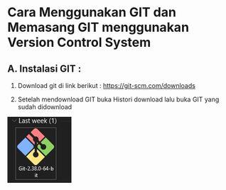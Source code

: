 # Cara Menggunakan GIT dan Memasang GIT menggunakan Version Control System
## A. Instalasi GIT :

1. Download git di link berikut : https://git-scm.com/downloads

2. Setelah mendownload GIT buka Histori download lalu buka GIT yang sudah didownload

![Gambar 1](Image/GitHub_Download.jpg)
